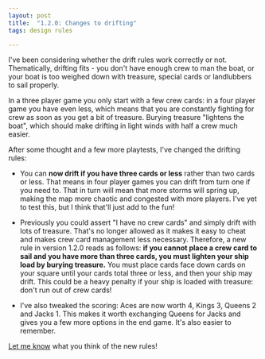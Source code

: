 ```yaml
---
layout: post
title:  "1.2.0: Changes to drifting"
tags: design rules

---
```


I've been considering whether the drift rules work correctly or not. Thematically, drifting fits - you don't have enough crew to man the boat, or your boat is too weighed down with treasure, special cards or landlubbers to sail properly.

In a three player game you only start with a few crew cards: in a four player game you have even less, which means that you are constantly fighting for crew as soon as you get a bit of treasure. Burying treasure "lightens the boat", which should make drifting in light winds with half a crew much easier.

After some thought and a few more playtests, I've changed the drifting rules:

- You can **now drift if you have three cards or less** rather than two cards or less. That means in four player games you can drift from turn one if you need to. That in turn will mean that more storms will spring up, making the map more chaotic and congested with more players. I've yet to test this, but I think that'll just add to the fun!

- Previously you could assert "I have no crew cards" and simply drift with lots of treasure. That's no longer allowed as it makes it easy to cheat and makes crew card management less necessary. Therefore, a new rule in version 1.2.0 reads as follows: **if you cannot place a crew card to sail and you have more than three cards, you must lighten your ship load by burying treasure.** You must place cards face down cards on your square until your cards total three or less, and then your ship may drift. This could be a heavy penalty if your ship is loaded with treasure: don't run out of crew cards!

- I've also tweaked the scoring: Aces are now worth 4, Kings 3, Queens 2 and Jacks 1. This makes it worth exchanging Queens for Jacks and gives you a few more options in the end game. It's also easier to remember.

[Let me know](/stories) what you think of the new rules!
